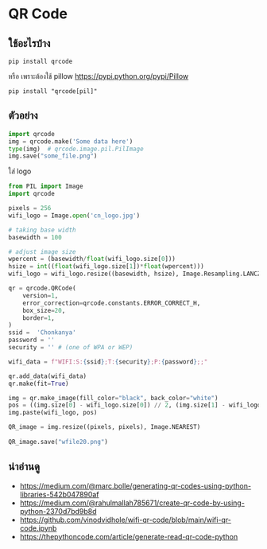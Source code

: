 # QR Code
## ใช้อะไรบ้าง
```
pip install qrcode
```
หรือ เพราะต้องใช้ pillow https://pypi.python.org/pypi/Pillow
```
pip install "qrcode[pil]"
```
## ตัวอย่าง
```python
import qrcode
img = qrcode.make('Some data here')
type(img)  # qrcode.image.pil.PilImage
img.save("some_file.png")
```

ใส่ logo
```python
from PIL import Image
import qrcode

pixels = 256
wifi_logo = Image.open('cn_logo.jpg')

# taking base width
basewidth = 100

# adjust image size
wpercent = (basewidth/float(wifi_logo.size[0]))
hsize = int((float(wifi_logo.size[1])*float(wpercent)))
wifi_logo = wifi_logo.resize((basewidth, hsize), Image.Resampling.LANCZOS)

qr = qrcode.QRCode(
    version=1,
    error_correction=qrcode.constants.ERROR_CORRECT_H,
    box_size=20,
    border=1,
)
ssid =  'Chonkanya'
password = ''
security = '' # (one of WPA or WEP)

wifi_data = f"WIFI:S:{ssid};T:{security};P:{password};;"

qr.add_data(wifi_data)
qr.make(fit=True)

img = qr.make_image(fill_color="black", back_color="white")
pos = ((img.size[0] - wifi_logo.size[0]) // 2, (img.size[1] - wifi_logo.size[1]) // 2)
img.paste(wifi_logo, pos)

QR_image = img.resize((pixels, pixels), Image.NEAREST) 
    
QR_image.save("wfile20.png")
```
## น่าอ่านดู
* https://medium.com/@marc.bolle/generating-qr-codes-using-python-libraries-542b047890af
* https://medium.com/@rahulmallah785671/create-qr-code-by-using-python-2370d7bd9b8d
* https://github.com/vinodvidhole/wifi-qr-code/blob/main/wifi-qr-code.ipynb
* https://thepythoncode.com/article/generate-read-qr-code-python
